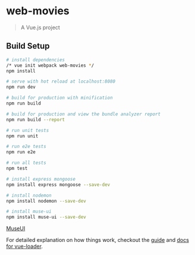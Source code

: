 # web-movies

> A Vue.js project

## Build Setup

``` bash
# install dependencies
/* vue init webpack web-movies */
npm install

# serve with hot reload at localhost:8080
npm run dev

# build for production with minification
npm run build

# build for production and view the bundle analyzer report
npm run build --report

# run unit tests
npm run unit

# run e2e tests
npm run e2e

# run all tests
npm test

# install express mongoose
npm install express mongoose --save-dev

# install nodemon
npm install nodemon --save-dev

# install muse-ui 
npm install muse-ui --save-dev
```
[MuseUI](https://github.com/museui/muse-ui)


For detailed explanation on how things work, checkout the [guide](http://vuejs-templates.github.io/webpack/) and [docs for vue-loader](http://vuejs.github.io/vue-loader).
